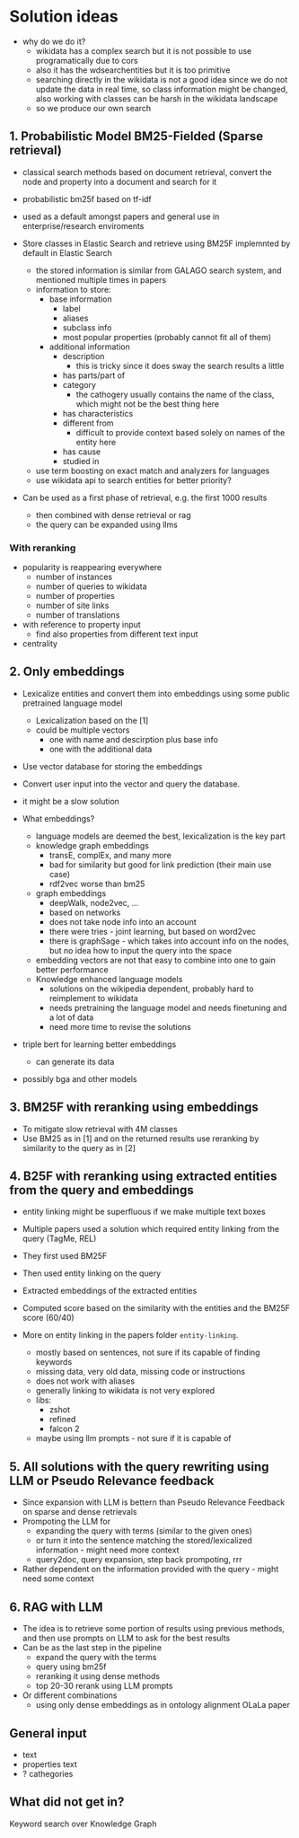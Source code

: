 # Solution ideas

- why do we do it?
  - wikidata has a complex search but it is not possible to use programatically due to cors
  - also it has the wdsearchentities but it is too primitive
  - searching directly in the wikidata is not a good idea since we do not update the data in real time, so class information might be changed, also working with classes can be harsh in the wikidata landscape
  - so we produce our own search

## 1. Probabilistic Model BM25-Fielded (Sparse retrieval)

- classical search methods based on document retrieval, convert the node and property into a document and search for it
- probabilistic bm25f based on tf-idf
- used as a default amongst papers and general use in enterprise/research enviroments

- Store classes in Elastic Search and retrieve using BM25F implemnted by default in Elastic Search
  - the stored information is similar from GALAGO search system, and mentioned multiple times in papers
  - information to store:
    - base information
      - label
      - aliases
      - subclass info
      - most popular properties (probably cannot fit all of them)
    - additional information
      - description
        - this is tricky since it does sway the search results a little
      - has parts/part of
      - category
        - the cathogery usually contains the name of the class, which might not be the best thing here
      - has characteristics
      - different from  
        - difficult to provide context based solely on names of the entity here
      - has cause 
      - studied in
  - use term boosting on exact match and analyzers for languages
  - use wikidata api to search entities for better priority?

- Can be used as a first phase of retrieval, e.g. the first 1000 results
  - then combined with dense retrieval or rag
  - the query can be expanded using llms

### With reranking

- popularity is reappearing everywhere
  - number of instances
  - number of queries to wikidata
  - number of properties
  - number of site links
  - number of translations
- with reference to property input
  - find also properties from different text input
- centrality

## 2. Only embeddings

- Lexicalize entities and convert them into embeddings using some public pretrained language model
  - Lexicalization based on the [1]
  - could be multiple vectors
    - one with name and descirption plus base info
    - one with the additional data
- Use vector database for storing the embeddings
- Convert user input into the vector and query the database.
- it might be a slow solution

- What embeddings?
  - language models are deemed the best, lexicalization is the key part
  - knowledge graph embeddings
    - transE, complEx, and many more
    - bad for similarity but good for link prediction (their main use case)
    - rdf2vec worse than bm25
  - graph embeddings
    - deepWalk, node2vec, ...
    - based on networks
    - does not take node info into an account
    - there were tries - joint learning, but based on word2vec
    - there is graphSage - which takes into account info on the nodes, but no idea how to input the query into the space
  - embedding vectors are not that easy to combine into one to gain better performance
  - Knowledge enhanced language models
    - solutions on the wikipedia dependent, probably hard to reimplement to wikidata
    - needs pretraining the language model and needs finetuning and a lot of data
    - need more time to revise the solutions

- triple bert for learning better embeddings
  - can generate its data
- possibly bga and other models 

## 3. BM25F with reranking using embeddings

- To mitigate slow retrieval with 4M classes
- Use BM25 as in [1] and on the returned results use reranking by similarity to the query as in [2]

## 4. B25F with reranking using extracted entities from the query and embeddings

- entity linking might be superfluous if we make multiple text boxes

- Multiple papers used a solution which required entity linking from the query (TagMe, REL)
- They first used BM25F
- Then used entity linking on the query
- Extracted embeddings of the extracted entities
- Computed score based on the similarity with the entities and the BM25F score (60/40)

- More on entity linking in the papers folder `entity-linking`.
    - mostly based on sentences, not sure if its capable of finding keywords
    - missing data, very old data, missing code or instructions
    - does not work with aliases
    - generally linking to wikidata is not very explored
    - libs:
      - zshot
      - refined
      - falcon 2
    - maybe using llm prompts - not sure if it is capable of

## 5. All solutions with the query rewriting using LLM or Pseudo Relevance feedback

- Since expansion with LLM is bettern than Pseudo Relevance Feedback on sparse and dense retrievals
- Prompoting the LLM for
  - expanding the query with terms (similar to the given ones) 
  - or turn it into the sentence matching the stored/lexicalized information - might need more context
  - query2doc, query expansion, step back prompoting, rrr
- Rather dependent on the information provided with the query - might need some context

## 6. RAG with LLM

- The idea is to retrieve some portion of results using previous methods, and then use prompts on LLM to ask for the best results
- Can be as the last step in the pipeline 
  - expand the query with the terms
  - query using bm25f
  - reranking it using dense methods
  - top 20-30 rerank using LLM prompts
- Or different combinations
  - using only dense embeddings as in ontology alignment OLaLa paper

## General input

- text
- properties text
- ? cathegories

## What did not get in?

Keyword search over Knowledge Graph

#
